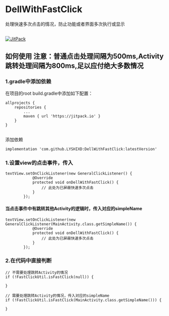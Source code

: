# DellWithFastClick
处理快速多次点击的情况，防止功能或者界面多次执行或显示
##
[![JitPack](https://jitpack.io/v/LYSHIXD/DellWithFastClick.svg)](https://jitpack.io/#LYSHIXD/DellWithFastClick)

## 如何使用 注意：普通点击处理间隔为500ms,Activity跳转处理间隔为800ms,足以应付绝大多数情况

### 1.gradle中添加依赖
   
在项目的root build.gradle中添加如下配置：
```
allprojects {
	repositories {
		...
		maven { url 'https://jitpack.io' }
	}
}
	
```
添加依赖

```
implementation 'com.github.LYSHIXD:DellWithFastClick:latestVersion'

```

### 1.设置view的点击事件，传入

```
textView.setOnClickListener(new GeneralClickListener() {
			@Override
			protected void onDellWithFastClick() {
				// 此处为已屏蔽快速多次点击
			}
		});
```

#### 当点击事件中有跳转其他Activity的逻辑时，传入对应的simpleName

```
textView.setOnClickListener(new GeneralClickListener(MainActivity.class.getSimpleName()) {
			@Override
			protected void onDellWithFastClick() {
				// 此处为已屏蔽快速多次点击
			}
		});
```

### 2.在代码中直接判断
```
// 不需要处理跳转Activity的情况
if (!FastClickUtil.isFastClick(null)) {

}

// 需要处理跳转Activity的情况，传入对应的simpleName
if (!FastClickUtil.isFastClick(MainActivity.class.getSimpleName())) {

}
```
